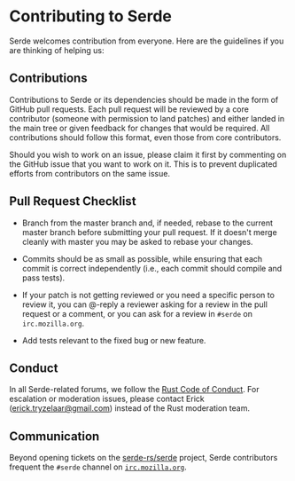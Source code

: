 # Contributing to Serde

Serde welcomes contribution from everyone. Here are the guidelines if you are
thinking of helping us:

## Contributions

Contributions to Serde or its dependencies should be made in the form of GitHub
pull requests. Each pull request will be reviewed by a core contributor
(someone with permission to land patches) and either landed in the main tree or
given feedback for changes that would be required. All contributions should
follow this format, even those from core contributors.

Should you wish to work on an issue, please claim it first by commenting on
the GitHub issue that you want to work on it. This is to prevent duplicated
efforts from contributors on the same issue.

## Pull Request Checklist

- Branch from the master branch and, if needed, rebase to the current master
  branch before submitting your pull request. If it doesn't merge cleanly with
  master you may be asked to rebase your changes.

- Commits should be as small as possible, while ensuring that each commit is
  correct independently (i.e., each commit should compile and pass tests). 

- If your patch is not getting reviewed or you need a specific person to review
  it, you can @-reply a reviewer asking for a review in the pull request or a
  comment, or you can ask for a review in `#serde` on `irc.mozilla.org`.

- Add tests relevant to the fixed bug or new feature.

## Conduct

In all Serde-related forums, we follow the [Rust Code of
Conduct](https://www.rust-lang.org/conduct.html).  For escalation or moderation
issues, please contact Erick (erick.tryzelaar@gmail.com) instead of the Rust
moderation team.

## Communication

Beyond opening tickets on the
[serde-rs/serde](https://github.com/serde-rs/serde) project, Serde contributors
frequent the `#serde` channel on
[`irc.mozilla.org`](https://wiki.mozilla.org/IRC).
